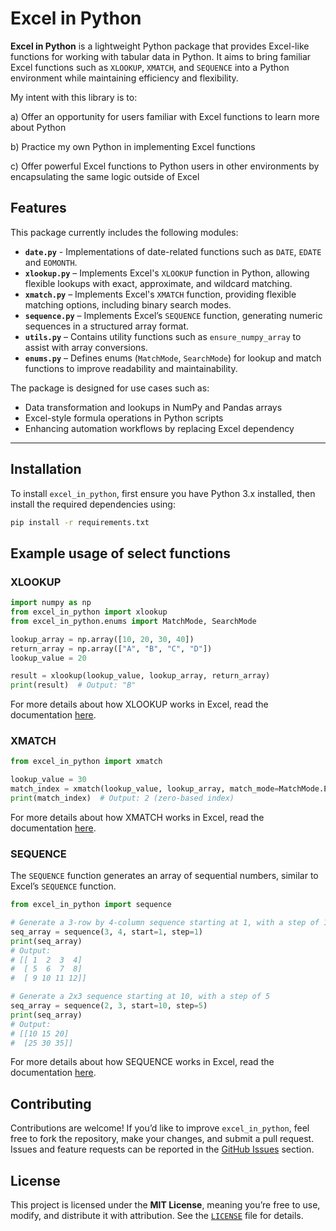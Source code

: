 # Excel in Python

**Excel in Python** is a lightweight Python package that provides Excel-like functions for working with tabular data in Python. It aims to bring familiar Excel functions such as `XLOOKUP`, `XMATCH`, and `SEQUENCE` into a Python environment while maintaining efficiency and flexibility.

My intent with this library is to:

a) Offer an opportunity for users familiar with Excel functions to learn more about Python

b) Practice my own Python in implementing Excel functions

c) Offer powerful Excel functions to Python users in other environments by encapsulating the same logic outside of Excel

## Features

This package currently includes the following modules:

- **`date.py`** - Implementations of date-related functions such as `DATE`, `EDATE` and `EOMONTH`.
- **`xlookup.py`** – Implements Excel's `XLOOKUP` function in Python, allowing flexible lookups with exact, approximate, and wildcard matching.
- **`xmatch.py`** – Implements Excel's `XMATCH` function, providing flexible matching options, including binary search modes.
- **`sequence.py`** – Implements Excel’s `SEQUENCE` function, generating numeric sequences in a structured array format.
- **`utils.py`** – Contains utility functions such as `ensure_numpy_array` to assist with array conversions.
- **`enums.py`** – Defines enums (`MatchMode`, `SearchMode`) for lookup and match functions to improve readability and maintainability.

The package is designed for use cases such as:
- Data transformation and lookups in NumPy and Pandas arrays
- Excel-style formula operations in Python scripts
- Enhancing automation workflows by replacing Excel dependency

---

## Installation

To install `excel_in_python`, first ensure you have Python 3.x installed, then install the required dependencies using:

```bash
pip install -r requirements.txt
```

## Example usage of select functions

### XLOOKUP

```Python
import numpy as np
from excel_in_python import xlookup
from excel_in_python.enums import MatchMode, SearchMode

lookup_array = np.array([10, 20, 30, 40])
return_array = np.array(["A", "B", "C", "D"])
lookup_value = 20

result = xlookup(lookup_value, lookup_array, return_array)
print(result)  # Output: "B"
```

For more details about how XLOOKUP works in Excel, read the documentation [here](https://support.microsoft.com/en-us/office/xlookup-function-b7fd680e-6d10-43e6-84f9-88eae8bf5929).


### XMATCH

```Python
from excel_in_python import xmatch

lookup_value = 30
match_index = xmatch(lookup_value, lookup_array, match_mode=MatchMode.EXACT)
print(match_index)  # Output: 2 (zero-based index)
```

For more details about how XMATCH works in Excel, read the documentation [here](https://support.microsoft.com/en-us/office/xmatch-function-d966da31-7a6b-4a13-a1c6-5a33ed6a0312).


### SEQUENCE

The `SEQUENCE` function generates an array of sequential numbers, similar to Excel’s `SEQUENCE` function.

```python
from excel_in_python import sequence

# Generate a 3-row by 4-column sequence starting at 1, with a step of 1
seq_array = sequence(3, 4, start=1, step=1)
print(seq_array)
# Output:
# [[ 1  2  3  4]
#  [ 5  6  7  8]
#  [ 9 10 11 12]]

# Generate a 2x3 sequence starting at 10, with a step of 5
seq_array = sequence(2, 3, start=10, step=5)
print(seq_array)
# Output:
# [[10 15 20]
#  [25 30 35]]
```

For more details about how SEQUENCE works in Excel, read the documentation [here](https://support.microsoft.com/en-us/office/sequence-function-57467a98-57e0-4817-9f14-2eb78519ca90).


## Contributing

Contributions are welcome! If you’d like to improve `excel_in_python`, feel free to fork the repository, make your changes, and submit a pull request. Issues and feature requests can be reported in the [GitHub Issues](https://github.com/ncalm/excel_in_python/issues) section.

## License

This project is licensed under the **MIT License**, meaning you’re free to use, modify, and distribute it with attribution. See the [`LICENSE`](LICENSE) file for details.
